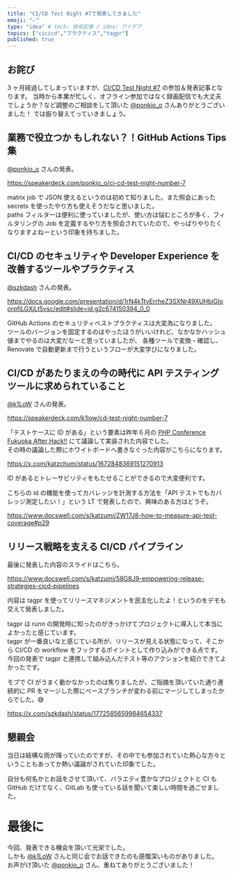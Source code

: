 ```yaml
---
title: "CI/CD Test Night #7で発表してきました"
emoji: "✅"
type: "idea" # tech: 技術記事 / idea: アイデア
topics: ["cicicd","プラクティス","tagpr"]
published: true
---
```


## お詫び

3 ヶ月経過してしまっていますが、[CI/CD Test Night #7](https://testnight.connpass.com/event/311263/) の参加＆発表記事となります。
当時から本業が忙しく、オフライン参加ではなく録画配信でも大丈夫でしょうか？など調整のご相談をして頂いた [@ponkio_o](https://twitter.com/ponkio_o) さんありがとうございました！
では振り替えてっていきましょう。

## 業務で役立つか もしれない？！GitHub Actions Tips 集

[@ponkio_o](https://twitter.com/ponkio_o) さんの発表。

https://speakerdeck.com/ponkio_o/ci-cd-test-night-number-7

matrix job で JSON 使えるというのは初めて知りました。また照会にあった secrets を使ったやり方も使えそうだなと思いました。  
paths フィルターは便利に使っていましたが、使い方は悩むところが多く、フィルタリングの Job を定義するやり方を照会されていたので、やっぱりやりたくなりますよねーという印象を持ちました。

## CI/CD のセキュリティや Developer Experience を改善するツールやプラクティス

[@szkdash](https://twitter.com/szkdash) さんの発表。

https://docs.google.com/presentation/d/1rN4kTtvErrheZ3SXNr49XUHbiGIoorpfiLGXjLt5vsc/edit#slide=id.g2c674150394_0_0


GitHub Actions のセキュリティベストプラクティスは大変為になりました。  
ツールのバージョンを固定するのはやったほうがいいけれど、なかなかハッシュ値までやるのは大変だなーと思っていましたが、
各種ツールで変換・確認し、Renovate で自動更新まで行うというフローが大変学びになりました。

## CI/CD があたりまえの今の時代に API テスティングツールに求められていること

[@k1LoW](https://twitter.com/k1LoW) さんの発表。

https://speakerdeck.com/k1low/cd-test-night-number-7

「テストケースに ID がある」という要素は昨年６月の [PHP Conference Fukuoka After Hack!!](https://fusic.connpass.com/event/274365/) にて議論して実装された内容でした。  
その時の議論した際にホワイトボードへ書きなぐった内容がこちらになります。

https://x.com/katzchum/status/1672848369151270913

ID があるとトレーサビリティをもたせることができるので大変便利です。

こちらの id の機能を使ってカバレッジを計測する方法を「API テストでもカバレッジ測定したい！」という LT で発表したので、興味のある方はどうぞ。

https://www.docswell.com/s/katzumi/ZW17J8-how-to-measure-api-test-coverage#p29


## リリース戦略を支える CI/CD パイプライン

最後に発表した内容のスライドはこちら。

https://www.docswell.com/s/katzumi/58G8J9-empowering-release-strategies-cicd-pipelines

内容は tagpr を使ってリリースマネジメントを民主化したよ！というのをデモも交えて発表しました。

tagpr は runn の開発時に知ったのがきっかけてプロジェクトに導入して本当によかったと感じています。  
tagpr が一番良いなと感じている所が、リリースが見える状態になって、そこから CI/CD の workflow をフックするポイントとして作り込みができる点です。
今回の発表で tagpr と連携して組み込んだテスト等のアクションを紹介できてよかったです。

モブで CI がうまく動かなかったのは焦りましたが、ご指摘を頂いていた通り連続的に PR をマージした際にベースブランチが変わる前にマージしてしまったからでした。😅

https://x.com/szkdash/status/1772585659984654337


## 懇親会

当日は結構な雨が降っていたのですが、その中でも参加されていた熱心な方々ということもあってか熱い議論がされていた印象でした。  

自分も何名かとお話をさせて頂いて、バラエティ豊かなプロジェクトと CI も GitHub だけでなく、GitLab も使っている話を聞いて楽しい時間を過ごせました。

# 最後に

今回、発表できる機会を頂いて光栄でした。  
しかも [@k1LoW](https://twitter.com/k1LoW) さんと同じ会でお話できたのも感慨深いものがありました。  
お声がけ頂いた [@ponkio_o](https://twitter.com/ponkio_o) さん、重ねてありがとうございました！
